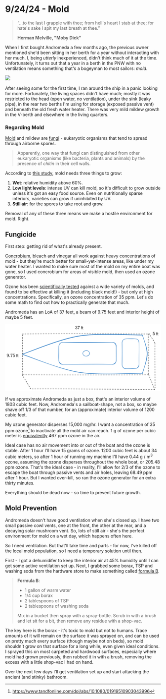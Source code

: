 # 9/24/24 - Mold

> “...to the last I grapple with thee; from hell's heart I stab at thee; for hate's sake I spit my last breath at thee.”
>
> **Herman Melville, "Moby Dick"**

When I first bought Andromeda a few months ago, the previous owner mentioned she'd been sitting in her berth for a year without interacting with her much. I,  being *utterly* inexperienced, didn't think much of it at the time. Unfortunately, it turns out that a year in a berth in the PNW with no ventilation means something that's a bogeyman to most sailors: *mold*. 

![](images/mold-mildew.png)

After seeing some for the first time, I ran around the ship in a panic looking for more. Fortunately, the living spaces didn't have much; mostly it was restricted to the head (open water, no ventilation), under the sink (leaky pipe), in the rear two berths I'm using for storage (exposed passive vent) and beneath the old fresh water heater. There was very mild mildew growth in the V-berth and elsewhere in the living quarters.

### Regarding Mold

[Mold](https://en.wikipedia.org/wiki/Mold) and mildew are [fungi](https://en.wikipedia.org/wiki/Fungus) - eukaryotic organisms that tend to spread through airborne spores. 

> Apparently, one way that fungi can distinguished from other eukaryotic organisms (like bacteria, plants and animals) by the presence of *chitin* in their cell walls. 

 According to [this study](https://www.eurogypsum.org/wp-content/uploads/2015/05/N203.pdf), mold needs three things to grow:

1. **Wet**: relative humidity above 60%.
2. **Low light levels**: intense UV can kill mold, so it's difficult to grow outside unless it's got an easy food source. Even on nutritionally sparse interiors, varieties can grow if uninhibited by UV. 
3. **Still air**: for the spores to take root and grow.

Removal of any of these three means we make a hostile environment for mold. Right.

## Fungicide

First step: getting rid of what's already present. 

[Concrobium](https://www.homedepot.com/p/Concrobium-32-oz-Mold-Control-025326/100654126), bleach and vinegar all work against heavy concentrations of mold - but they're much better for small-yet-intense areas, like under my water heater. I wanted to make sure most of the mold on my entire boat was gone, so I used concrobium for areas of visible mold, then used an ozone generator.

Ozone has been [scientifically tested](https://doi.org/10.1080/01919510903043996) against a wide variety of molds, and found to be effective at killing it (including black mold!) - but only at high concentrations. Specifically, an ozone concentration of 35 ppm. Let's do some math to find out how to practically generate that much. 

Andromeda has an LoA of 37 feet, a beam of 9.75 feet and interior height of maybe 5 feet. 

![](images/measurements.png)

If we approximate Andromeda as just a box, that's an interior volume of 1803 cubic feet. Now, Andromeda's a sailboat-shape, not a box, so maybe shave off 1/3 of that number, for an (approximate) interior volume of 1200 cubic feet. 

My ozone generator disperses 15,000 mg/hr. I want a concentration of 35 ppm ozone[^2] to inactivate all the mold air can reach. 1 g of ozone per cubic meter is [equivalently](https://duckduckgo.com/?q=ozone+ppm+conversions&ia=web) 467 ppm ozone in the air. 

Ideal case has no air movement into or out of the boat and the ozone is stable. After 1 hour I'll have 15 grams of ozone. 1200 cubic feet is about 34 cubic meters, so after 1 hour of running my machine I'll have 0.44 g / m$^3$ ozone, assuming the ozone disperses throughout the whole boat, or 205.48 ppm ozone. That's the ideal case - in reality, I'll allow for 2/3 of the ozone to escape the boat through passive vents and air holes, leaving 68.49 ppm after 1 hour. But I wanted over-kill, so ran the ozone generator for an extra thirty minutes.

Everything should be dead now - so time to prevent future growth.

[^2]: https://www.tandfonline.com/doi/abs/10.1080/01919510903043996
## Mold Prevention

Andromeda doesn't have good ventilation when she's closed up. I have two small passive cowl vents, one at the front, the other at the rear, and a decaying solar mushroom vent. So, lots of still air - she's the perfect environment for mold on a wet day, which happens often here. 

So I need ventilation. But that'll take time and parts - for now, I've killed off the local mold population, so I need a temporary solution until then. 

First - I got a dehumidifer to keep the interior air at 45% humidity until I can get some active ventilation set up. Next, I grabbed some borax, TSP and washing soda from the hardware store to make something called [formula B](https://goodoldboat.com/clean-mildew-sailboat/). 

> **Formula B**:
> - 1 gallon of warm water
> - 1/4 cup borax
> - 2 tablespoons of TSP
> - 2 tablespoons of washing soda 
> 
> Mix in a bucket then spray with a spray-bottle. Scrub in with a brush and let sit for a bit, then remove any residue with a shop-vac. 

The key here is the borax - it's toxic to mold but not to humans. Trace amounts of it will remain on the surface it was sprayed on, and can be used on pretty much every surface (though maybe not on beds), so mold shouldn't grow on that surface for a long while, even given ideal conditions. I sprayed this on most carpeted and hardwood surfaces, especially where mold had grown previously, then rubbed it in with a brush, removing the excess with a little shop-vac I had on hand. 

Over the next few days I'll get ventilation set up and start attacking the ancient (and stinky) bathroom. 